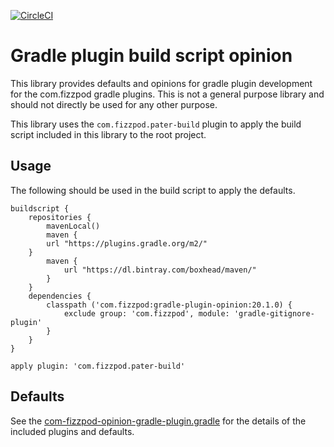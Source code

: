 [![CircleCI](https://circleci.com/gh/boxheed/gradle-plugin-opinion/tree/master.svg?style=shield)](https://circleci.com/gh/boxheed/gradle-plugin-opinion/tree/master)

# Gradle plugin build script opinion

This library provides defaults and opinions for gradle plugin development for the com.fizzpod gradle plugins. This is not a general purpose library and should not directly be used for any other purpose.

This library uses the `com.fizzpod.pater-build` plugin to apply the build script included in this library to the root project.

## Usage
The following should be used in the build script to apply the defaults.
```
buildscript {
    repositories {
        mavenLocal()
        maven {
        url "https://plugins.gradle.org/m2/"
    }
        maven {
            url "https://dl.bintray.com/boxhead/maven/"
        }
    }
    dependencies {
        classpath ('com.fizzpod:gradle-plugin-opinion:20.1.0) {
            exclude group: 'com.fizzpod', module: 'gradle-gitignore-plugin'
        }
    }
}

apply plugin: 'com.fizzpod.pater-build'

```

## Defaults

See the [com-fizzpod-opinion-gradle-plugin.gradle](./src/main/resources/META-INF/pater-build/com-fizzpod-opinion-gradle-plugin.gradle) for the details of the included plugins and defaults.
